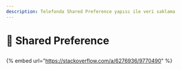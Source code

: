 ```yaml
---
description: Telefonda Shared Preference yapısı ile veri saklama
---
```


# 👐 Shared Preference

## 

{% embed url="https://stackoverflow.com/a/6276936/9770490" %}




